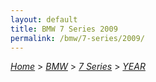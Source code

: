 ```yaml
---
layout: default
title: BMW 7 Series 2009
permalink: /bmw/7-series/2009/
---
```

[*Home*](/) > [*BMW*](/bmw/) > [*7 Series*](/bmw/7-series/) > [*YEAR*](/bmw/7-series/year/)
